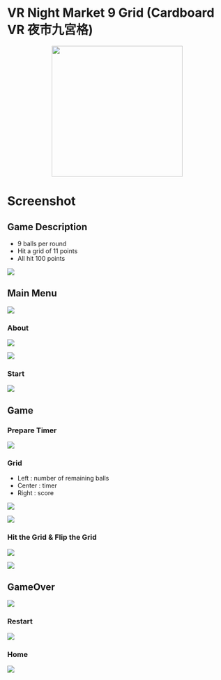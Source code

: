 # VR Night Market 9 Grid (Cardboard VR 夜市九宮格)

<p align="center"><a href="./Assets/Project/Textures/icon.png" target="_blank"><img src="./Assets/Project/Textures/icon.png" width="300"></a></p>

# Screenshot
## Game Description
- 9 balls per round
- Hit a grid of 11 points
- All hit 100 points

<a href="./Screenshot/Game_Description.png" target="_blank"><img src="./Screenshot/Game_Description.png"></a>

## Main Menu
<a href="./Screenshot/Main_Menu.png" target="_blank"><img src="./Screenshot/Main_Menu.png"></a>

### About
<a href="./Screenshot/Main_Menu_About1.png" target="_blank"><img src="./Screenshot/Main_Menu_About1.png"></a>

<a href="./Screenshot/Main_Menu_About2.png" target="_blank"><img src="./Screenshot/Main_Menu_About2.png"></a>

### Start
<a href="./Screenshot/Main_Menu_Start.png" target="_blank"><img src="./Screenshot/Main_Menu_Start.png"></a>

## Game
### Prepare Timer
<a href="./Screenshot/Prepare_Timer.gif" target="_blank"><img src="./Screenshot/Prepare_Timer.gif"></a>

### Grid
- Left : number of remaining balls
- Center : timer
- Right : score

<a href="./Screenshot/Game_Grid0.png" target="_blank"><img src="./Screenshot/Game_Grid0.png"></a>

<a href="./Screenshot/Game_Grid1.png" target="_blank"><img src="./Screenshot/Game_Grid1.png"></a>

### Hit the Grid & Flip the Grid 
<a href="./Screenshot/Game_Grid2.png" target="_blank"><img src="./Screenshot/Game_Grid2.png"></a>

<a href="./Screenshot/Game_Grid3.png" target="_blank"><img src="./Screenshot/Game_Grid3.png"></a>

## GameOver
<a href="./Screenshot/GameOver.png" target="_blank"><img src="./Screenshot/GameOver.png"></a>

### Restart
<a href="./Screenshot/GameOver_Restart.png" target="_blank"><img src="./Screenshot/GameOver_Restart.png"></a>

### Home
<a href="./Screenshot/GameOver_Home.png" target="_blank"><img src="./Screenshot/GameOver_Home.png"></a>